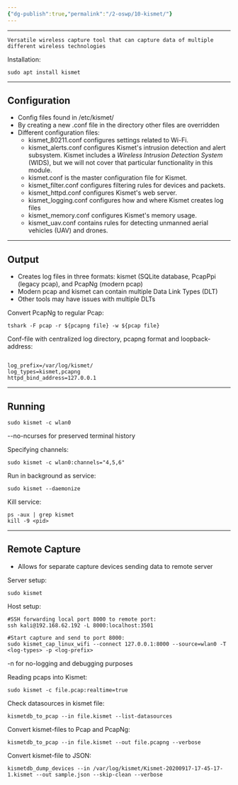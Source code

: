 ```yaml
---
{"dg-publish":true,"permalink":"/2-oswp/10-kismet/"}
---
```


-----
	Versatile wireless capture tool that can capture data of multiple different wireless technologies

Installation:
```
sudo apt install kismet
```
-----------
## Configuration
- Config files found in /etc/kismet/
- By creating a new .conf file in the directory other files are overridden
- Different configuration files:
	- kismet_80211.conf configures settings related to Wi-Fi.
	- kismet_alerts.conf configures Kismet's intrusion detection and alert subsystem. Kismet includes a _Wireless Intrusion Detection System_ (WIDS), but we will not cover that particular functionality in this module.
	- kismet.conf is the master configuration file for Kismet.
	- kismet_filter.conf configures filtering rules for devices and packets.
	- kismet_httpd.conf configures Kismet's web server.
	- kismet_logging.conf configures how and where Kismet creates log files
	- kismet_memory.conf configures Kismet's memory usage.
	- kismet_uav.conf contains rules for detecting unmanned aerial vehicles (UAV) and drones.

--------
## Output
- Creates log files in three formats: kismet (SQLite database, PcapPpi (legacy pcap), and PcapNg (modern pcap)
- Modern pcap and kismet can contain multiple Data Link Types (DLT)
- Other tools may have issues with multiple DLTs

Convert PcapNg to regular Pcap:
```
tshark -F pcap -r ${pcapng file} -w ${pcap file}
```

Conf-file with centralized log directory, pcapng format and loopback-address:
```

log_prefix=/var/log/kismet/
log_types=kismet,pcapng
httpd_bind_address=127.0.0.1
```

----
## Running
```
sudo kismet -c wlan0
```
--no-ncurses for preserved terminal history

Specifying channels:
```
sudo kismet -c wlan0:channels="4,5,6"
```

Run in background as service:
```
sudo kismet --daemonize
```

Kill service:
```
ps -aux | grep kismet
kill -9 <pid>
```

------
## Remote Capture
- Allows for separate capture devices sending data to remote server

Server setup:
```
sudo kismet
```

Host setup:
```
#SSH forwarding local port 8000 to remote port:
ssh kali@192.168.62.192 -L 8000:localhost:3501

#Start capture and send to port 8000:
sudo kismet_cap_linux_wifi --connect 127.0.0.1:8000 --source=wlan0 -T <log-types> -p <log-prefix>
```
-n for no-logging and debugging purposes

Reading pcaps into Kismet:
```
sudo kismet -c file.pcap:realtime=true
```

Check datasources in kismet file:
```
kismetdb_to_pcap --in file.kismet --list-datasources
```

Convert kismet-files to Pcap and PcapNg:
```
kismetdb_to_pcap --in file.kismet --out file.pcapng --verbose
```

Convert kismet-file to JSON:
```
kismetdb_dump_devices --in /var/log/kismet/Kismet-20200917-17-45-17-1.kismet --out sample.json --skip-clean --verbose
```
